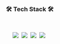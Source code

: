 <h3 align="center"><b>🛠 Tech Stack 🛠</b></h3>
</br>
<p align="center">
<img src="https://img.shields.io/badge/Android-green?style=flat-square&logo=Android&logoColor=white"/></a>&nbsp 
<img src="https://img.shields.io/badge/Python-blue?style=flat-square&logo=Python&logoColor=white"/></a>&nbsp 
<img src="https://img.shields.io/badge/C-AFEEEE?style=flat-square&logo=C&logoColor=white"/></a>&nbsp 
<img src="https://img.shields.io/badge/JAVA-F48E00?style=flat-square&logo=JAVA&logoColor=white"/></a>&nbsp 
